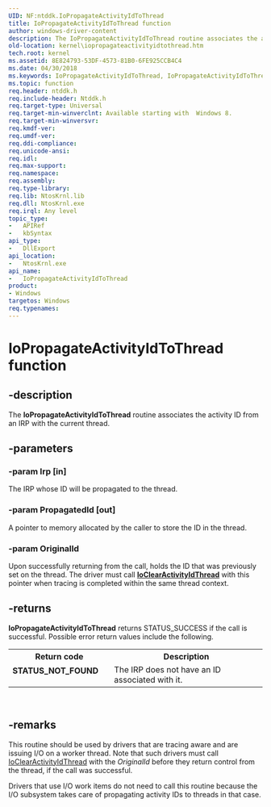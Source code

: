 ```yaml
---
UID: NF:ntddk.IoPropagateActivityIdToThread
title: IoPropagateActivityIdToThread function
author: windows-driver-content
description: The IoPropagateActivityIdToThread routine associates the activity ID from an IRP with the current thread.
old-location: kernel\iopropagateactivityidtothread.htm
tech.root: kernel
ms.assetid: 8E824793-53DF-4573-81B0-6FE925CCB4C4
ms.date: 04/30/2018
ms.keywords: IoPropagateActivityIdToThread, IoPropagateActivityIdToThread routine [Kernel-Mode Driver Architecture], kernel.iopropagateactivityidtothread, ntddk/IoPropagateActivityIdToThread
ms.topic: function
req.header: ntddk.h
req.include-header: Ntddk.h
req.target-type: Universal
req.target-min-winverclnt: Available starting with  Windows 8.
req.target-min-winversvr: 
req.kmdf-ver: 
req.umdf-ver: 
req.ddi-compliance: 
req.unicode-ansi: 
req.idl: 
req.max-support: 
req.namespace: 
req.assembly: 
req.type-library: 
req.lib: NtosKrnl.lib
req.dll: NtosKrnl.exe
req.irql: Any level
topic_type:
-	APIRef
-	kbSyntax
api_type:
-	DllExport
api_location:
-	NtosKrnl.exe
api_name:
-	IoPropagateActivityIdToThread
product:
- Windows
targetos: Windows
req.typenames: 
---
```


# IoPropagateActivityIdToThread function


## -description


The <b>IoPropagateActivityIdToThread</b> routine associates the activity ID from an IRP with the current thread.


## -parameters




### -param Irp [in]

The IRP whose ID will be propagated to the thread.


### -param PropagatedId [out]

A pointer to memory allocated by the caller to store the ID in the thread.


### -param OriginalId

<p>Upon successfully returning from the call, holds the ID that was previously set on the thread. The driver must call <a href="https://msdn.microsoft.com/library/Hh439297(v=VS.85).aspx"><b>IoClearActivityIdThread</b></a> with this pointer when tracing is completed within the same thread context.</p>




## -returns



<b>IoPropagateActivityIdToThread</b> returns STATUS_SUCCESS if the call is successful. Possible error return values include the following.

<table>
<tr>
<th>Return code</th>
<th>Description</th>
</tr>
<tr>
<td width="40%">
<dl>
<dt><b>STATUS_NOT_FOUND</b></dt>
</dl>
</td>
<td width="60%">
The IRP does not have an ID associated with it.

</td>
</tr>
</table>
 




## -remarks



This routine should be used by drivers that are tracing aware and are issuing I/O on a worker thread. Note that such drivers must call <a href="https://msdn.microsoft.com/library/windows/hardware/hh439297">IoClearActivityIdThread</a> with the <i>OriginalId</i> before they return control from the thread, if the call was successful.

Drivers that use I/O work items do not need to call this routine because the I/O subsystem takes care of propagating activity IDs to threads in that case.



